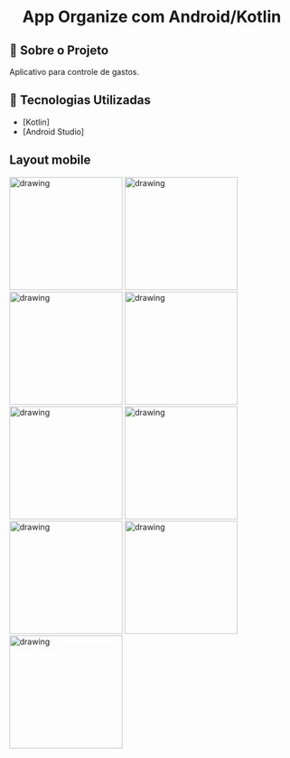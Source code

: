 <h1 align="center">
    <br>App Organize com Android/Kotlin <br/>
</h1>

## :bookmark: Sobre o Projeto

Aplicativo para controle de gastos.

## :rocket: Tecnologias Utilizadas

- [Kotlin]
- [Android Studio]

## Layout mobile

<img src="https://github.com/user-attachments/assets/e0cd35a7-1acf-4c40-8a74-d58844935cde" alt="drawing" width="200"/>
<img src="https://github.com/user-attachments/assets/d7b6e4f8-83af-4d8a-a3cd-b43e9eb7f348" alt="drawing" width="200"/>
<img src="https://github.com/user-attachments/assets/7be78627-ae33-4771-8923-b2d5434714c5" alt="drawing" width="200"/>
<img src="https://github.com/user-attachments/assets/98f4b85a-b89f-45db-aabf-679d6922a062" alt="drawing" width="200"/>
<img src="https://github.com/user-attachments/assets/141e672d-306b-4961-aad8-e4dfb3b4a126" alt="drawing" width="200"/>
<img src="https://github.com/user-attachments/assets/fe0b75fc-11b1-435b-945a-78a4c9e69354" alt="drawing" width="200"/>
<img src="https://github.com/user-attachments/assets/b25b4469-ca6a-485f-aa05-dda465723527" alt="drawing" width="200"/>
<img src="https://github.com/user-attachments/assets/ce6ac696-1a7f-4e89-8afb-8edc1bfaf33d" alt="drawing" width="200"/>
<img src="https://github.com/user-attachments/assets/2744df50-fdcb-426a-862f-15a7ffadceb8" alt="drawing" width="200"/>





